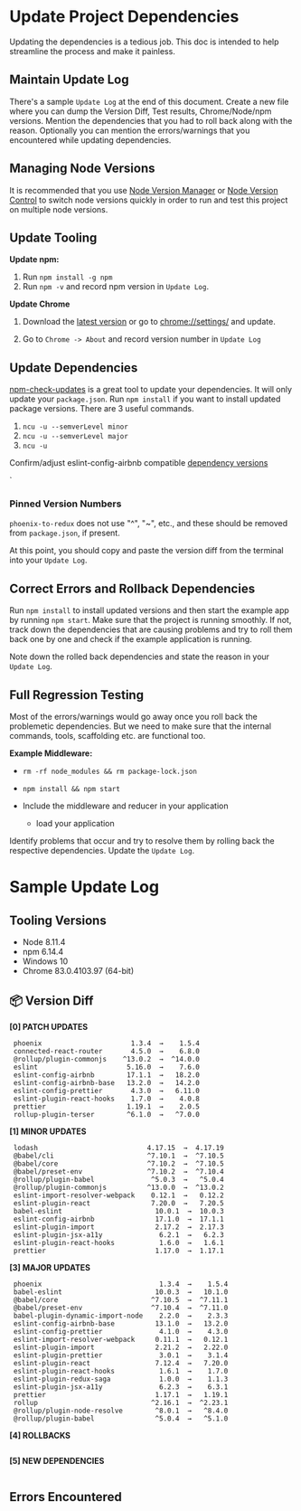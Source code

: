 # Update Project Dependencies

Updating the dependencies is a tedious job. This doc is intended to help streamline the process and make it painless.

## Maintain Update Log

There's a sample `Update Log` at the end of this document. Create a new file where you can dump the Version Diff, Test results, Chrome/Node/npm versions. Mention the dependencies that you had to roll back along with the reason. Optionally you can mention the errors/warnings that you encountered while updating dependencies.

## Managing Node Versions

It is recommended that you use [Node Version Manager](https://github.com/creationix/nvm) or [Node Version Control](https://github.com/tj/n) to switch node versions quickly in order to run and test this project on multiple node versions.

## Update Tooling

**Update npm:**

1.  Run `npm install -g npm`
2.  Run `npm -v` and record npm version in `Update Log`.

**Update Chrome**

1.  Download the [latest version](https://www.google.com/chrome/browser/desktop/index.html) or go to [chrome://settings/](chrome://settings/) and update.

2.  Go to `Chrome -> About` and record version number in `Update Log`

## Update Dependencies

[npm-check-updates](https://github.com/tjunnone/npm-check-updates) is a great tool to update your dependencies. It will only update your `package.json`. Run `npm install` if you want to install updated package versions. There are 3 useful commands.

1.  `ncu -u --semverLevel minor`
2.  `ncu -u --semverLevel major`
3.  `ncu -u`

Confirm/adjust eslint-config-airbnb compatible [dependency versions](https://www.npmjs.com/package/eslint-config-airbnb)

`

### Pinned Version Numbers

`phoenix-to-redux` does not use "^", "~", etc., and these should be removed from `package.json`, if present.

At this point, you should copy and paste the version diff from the terminal into your `Update Log`.

## Correct Errors and Rollback Dependencies

Run `npm install` to install updated versions and then start the example app by running `npm start`. Make sure that the project is running smoothly. If not, track down the dependencies that are causing problems and try to roll them back one by one and check if the example application is running.

Note down the rolled back dependencies and state the reason in your `Update Log`.

## Full Regression Testing

Most of the errors/warnings would go away once you roll back the problemetic dependencies. But we need to make sure that the internal commands, tools, scaffolding etc. are functional too.

**Example Middleware:**

- `rm -rf node_modules && rm package-lock.json`
- `npm install && npm start`

- Include the middleware and reducer in your application
  - load your application

Identify problems that occur and try to resolve them by rolling back the respective dependencies. Update the `Update Log`.

# Sample Update Log

## Tooling Versions
- Node 8.11.4
- npm 6.14.4
- Windows 10
- Chrome 83.0.4103.97 (64-bit)

## :package: Version Diff

**[0] PATCH UPDATES**

```
 phoenix                      1.3.4  →    1.5.4
 connected-react-router       4.5.0  →    6.8.0
 @rollup/plugin-commonjs    ^13.0.2  →  ^14.0.0
 eslint                      5.16.0  →    7.6.0
 eslint-config-airbnb        17.1.1  →   18.2.0
 eslint-config-airbnb-base   13.2.0  →   14.2.0
 eslint-config-prettier       4.3.0  →   6.11.0
 eslint-plugin-react-hooks    1.7.0  →    4.0.8
 prettier                    1.19.1  →    2.0.5
 rollup-plugin-terser        ^6.1.0  →   ^7.0.0

```

**[1] MINOR UPDATES**

```
 lodash                           4.17.15  →  4.17.19
 @babel/cli                       ^7.10.1  →  ^7.10.5
 @babel/core                      ^7.10.2  →  ^7.10.5
 @babel/preset-env                ^7.10.2  →  ^7.10.4
 @rollup/plugin-babel              ^5.0.3  →   ^5.0.4
 @rollup/plugin-commonjs          ^13.0.0  →  ^13.0.2
 eslint-import-resolver-webpack    0.12.1  →   0.12.2
 eslint-plugin-react               7.20.0  →   7.20.5
 babel-eslint                       10.0.1  →  10.0.3
 eslint-config-airbnb               17.1.0  →  17.1.1
 eslint-plugin-import               2.17.2  →  2.17.3
 eslint-plugin-jsx-a11y              6.2.1  →   6.2.3
 eslint-plugin-react-hooks           1.6.0  →   1.6.1
 prettier                           1.17.0  →  1.17.1
```

**[3] MAJOR UPDATES**

```
 phoenix                             1.3.4  →    1.5.4
 babel-eslint                       10.0.3  →   10.1.0
 @babel/core                       ^7.10.5  →  ^7.11.1
 @babel/preset-env                 ^7.10.4  →  ^7.11.0
 babel-plugin-dynamic-import-node    2.2.0  →    2.3.3
 eslint-config-airbnb-base          13.1.0  →   13.2.0
 eslint-config-prettier              4.1.0  →    4.3.0
 eslint-import-resolver-webpack     0.11.1  →   0.12.1
 eslint-plugin-import               2.21.2  →   2.22.0
 eslint-plugin-prettier              3.0.1  →    3.1.4
 eslint-plugin-react                7.12.4  →   7.20.0
 eslint-plugin-react-hooks           1.6.1  →    1.7.0
 eslint-plugin-redux-saga            1.0.0  →    1.1.3
 eslint-plugin-jsx-a11y              6.2.3  →    6.3.1
 prettier                           1.17.1  →   1.19.1
 rollup                            ^2.16.1  →  ^2.23.1
 @rollup/plugin-node-resolve        ^8.0.1  →   ^8.4.0
 @rollup/plugin-babel               ^5.0.4  →   ^5.1.0
```

**[4] ROLLBACKS**

```
```

**[5] NEW DEPENDENCIES**

```
```

## Errors Encountered
